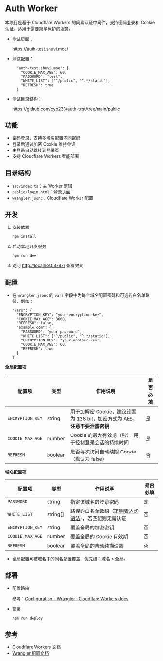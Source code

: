 # Auth Worker

本项目是基于 Cloudflare Workers 的简易认证中间件，支持密码登录和 Cookie 认证，适用于需要简单保护的服务。

- 测试页面：

  https://auth-test.shuvi.moe/

- 测试配置：
  ```jsonc
    "auth-test.shuvi.moe": {
      "COOKIE_MAX_AGE": 60,
      "PASSWORD": "test",
      "WHITE_LIST": ["^/public", "^.*/static"],
      "REFRESH": true
    }
  ```
- 测试目录结构：

  https://github.com/cyb233/auth-test/tree/main/public

## 功能

- 密码登录，支持多域名配置不同密码
- 登录后通过加密 Cookie 维持会话
- 未登录自动跳转到登录页
- 支持 Cloudflare Workers 智能部署

## 目录结构

- `src/index.ts`：主 Worker 逻辑
- `public/login.html`：登录页面
- `wrangler.jsonc`：Cloudflare Worker 配置

## 开发

1. 安装依赖
   ```bash
   npm install
   ```
2. 启动本地开发服务
   ```bash
   npm run dev
   ```
3. 访问 [http://localhost:8787/](http://localhost:8787/) 查看效果

## 配置

- 在 `wrangler.jsonc` 的 `vars` 字段中为每个域名配置密码和可选的白名单路径，例如：
  ```jsonc
  "vars": {
    "ENCRYPTION_KEY": "your-encryption-key",
    "COOKIE_MAX_AGE": 3600,
    "REFRESH": false,
    "example.com": {
      "PASSWORD": "your-password",
      "WHITE_LIST": ["^/public", "^.*/static"],
      "ENCRYPTION_KEY": "your-another-key",
      "COOKIE_MAX_AGE": 60,
      "REFRESH": true
    }
  }
  ```

**全局配置项**

| 配置项           | 类型    | 作用说明                                                                    | 是否必填 |
| ---------------- | ------- | --------------------------------------------------------------------------- | -------- |
| `ENCRYPTION_KEY` | string  | 用于加解密 Cookie，建议设置为 128 bit，加密方式为 AES，**注意不要泄露密钥** | 是       |
| `COOKIE_MAX_AGE` | number  | Cookie 的最大有效期（秒），用于控制登录会话的持续时间                       | 是       |
| `REFRESH`        | boolean | 是否每次访问自动续期 Cookie（默认为 false）                                 | 否       |

**域名配置项**

| 配置项           | 类型     | 作用说明                                                                                                                                  | 是否必填 |
| ---------------- | -------- | ----------------------------------------------------------------------------------------------------------------------------------------- | -------- |
| `PASSWORD`       | string   | 指定该域名的登录密码                                                                                                                      | 是       |
| `WHITE_LIST`     | string[] | 路径的白名单数组（[正则表达式语法](https://developer.mozilla.org/zh-CN/docs/Web/JavaScript/Guide/Regular_expressions)），若匹配则无需认证 | 否       |
| `ENCRYPTION_KEY` | string   | 覆盖全局的加密密钥                                                                                                                        | 否       |
| `COOKIE_MAX_AGE` | number   | 覆盖全局的 Cookie 有效期                                                                                                                  | 否       |
| `REFRESH`        | boolean  | 覆盖全局的自动续期设置                                                                                                                    | 否       |

- 全局配置可被域名下的同名配置覆盖，优先级：域名 > 全局。

## 部署

- 配置路由

  参考：[Configuration - Wrangler · Cloudflare Workers docs](https://developers.cloudflare.com/workers/wrangler/configuration/#routes)

- 部署
  ```bash
  npm run deploy
  ```

## 参考

- [Cloudflare Workers 文档](https://developers.cloudflare.com/workers/)
- [Wrangler 配置文档](https://developers.cloudflare.com/workers/wrangler/configuration/)
